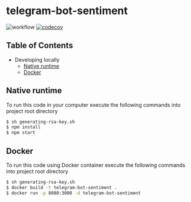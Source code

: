 # telegram-bot-sentiment

![workflow](https://github.com/leonardofurnielis/telegram-bot-sentiment/actions/workflows/test-coverage.yml/badge.svg)
[![codecov](https://codecov.io/gh/leonardofurnielis/telegram-bot-sentiment/branch/master/graph/badge.svg?token=deQmKPNEIY)](https://codecov.io/gh/leonardofurnielis/telegram-bot-sentiment)

## Table of Contents

- Developing locally
  - [Native runtime](#native-runtime)
  - [Docker](#docker)

## Native runtime 

To run this code in your computer execute the following commands into project root directory

```bash
$ sh generating-rsa-key.sh
$ npm install
$ npm start
```

## Docker

To run this code using Docker container execute the following commands into project root directory

```bash
$ sh generating-rsa-key.sh
$ docker build -t telegram-bot-sentiment .
$ docker run -p 8080:3000 -d telegram-bot-sentiment
```
